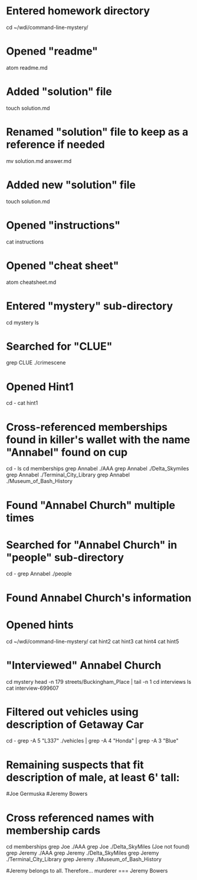 # Entered homework directory
cd ~/wdi/command-line-mystery/

# Opened "readme"
atom readme.md

# Added "solution" file
touch solution.md

# Renamed "solution" file to keep as a reference if needed
mv solution.md answer.md

# Added new "solution" file
touch solution.md

# Opened "instructions"
cat instructions

# Opened "cheat sheet"
atom cheatsheet.md

# Entered "mystery" sub-directory
cd mystery
ls

# Searched for "CLUE"
grep CLUE ./crimescene

# Opened Hint1
cd -
cat hint1

# Cross-referenced memberships found in killer's wallet with the name "Annabel" found on cup
cd -
ls
cd memberships
grep Annabel ./AAA
grep Annabel ./Delta_Skymiles
grep Annabel ./Terminal_City_Library
grep Annabel ./Museum_of_Bash_History

# Found "Annabel Church" multiple times

# Searched for "Annabel Church" in "people" sub-directory
cd -
grep Annabel ./people

# Found Annabel Church's information

# Opened hints
cd ~/wdi/command-line-mystery/
cat hint2
cat hint3
cat hint4
cat hint5

# "Interviewed" Annabel Church
cd mystery
head -n 179 streets/Buckingham_Place | tail -n 1
cd interviews
ls
cat interview-699607

# Filtered out vehicles using description of Getaway Car
cd -
grep -A 5 "L337" ./vehicles | grep -A 4 "Honda" | grep -A 3 "Blue"

# Remaining suspects that fit description of male, at least 6' tall:
  #Joe Germuska
  #Jeremy Bowers

# Cross referenced names with membership cards
cd memberships
grep Joe ./AAA
grep Joe ./Delta_SkyMiles (Joe not found)
grep Jeremy ./AAA
grep Jeremy ./Delta_SkyMiles
grep Jeremy ./Terminal_City_Library
grep Jeremy ./Museum_of_Bash_History

#Jeremy belongs to all. Therefore...
murderer === Jeremy Bowers


